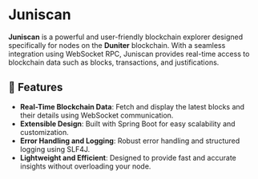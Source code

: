 # Juniscan

**Juniscan** is a powerful and user-friendly blockchain explorer designed specifically for nodes on the **Duniter** blockchain. With a seamless integration using WebSocket RPC, Juniscan provides real-time access to blockchain data such as blocks, transactions, and justifications. 

## 🚀 Features

- **Real-Time Blockchain Data**: Fetch and display the latest blocks and their details using WebSocket communication.
- **Extensible Design**: Built with Spring Boot for easy scalability and customization.
- **Error Handling and Logging**: Robust error handling and structured logging using SLF4J.
- **Lightweight and Efficient**: Designed to provide fast and accurate insights without overloading your node.
